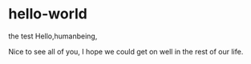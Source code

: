# hello-world
the test
Hello,humanbeing,

Nice to see all of you, I hope we could get on well in the rest of our life.
